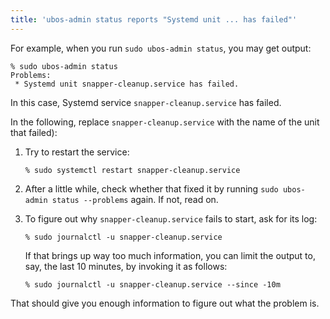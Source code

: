 ```yaml
---
title: 'ubos-admin status reports "Systemd unit ... has failed"'
---
```


For example, when you run `sudo ubos-admin status`, you may get output:

```
% sudo ubos-admin status
Problems:
 * Systemd unit snapper-cleanup.service has failed.
```
In this case, Systemd service `snapper-cleanup.service` has failed.

In the following, replace `snapper-cleanup.service`
with the name of the unit that failed):

1. Try to restart the service:

   ```
   % sudo systemctl restart snapper-cleanup.service
   ```

2. After a little while, check whether that fixed it by running
   ``sudo ubos-admin status --problems`` again. If not, read on.

3. To figure out why ``snapper-cleanup.service`` fails to start, ask for its
   log:

   ```
   % sudo journalctl -u snapper-cleanup.service
   ```

   If that brings up way too much information, you can limit the output
   to, say, the last 10 minutes, by invoking it as follows:

   ```
   % sudo journalctl -u snapper-cleanup.service --since -10m
   ```

That should give you enough information to figure out what the problem is.
